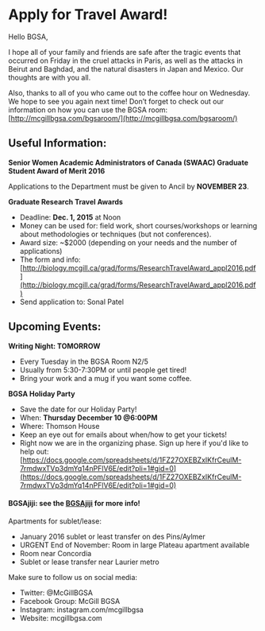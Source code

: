 # Apply for Travel Award!

Hello BGSA,

I hope all of your family and friends are safe after the tragic events that occurred on Friday in the cruel attacks in Paris, as well as the attacks in Beirut and Baghdad, and the natural disasters in Japan and Mexico. Our thoughts are with you all.

Also, thanks to all of you who came out to the coffee hour on Wednesday.  We hope to see you again next time! Don’t forget to check out our information on how you can use the BGSA room:
[http://mcgillbgsa.com/bgsaroom/](http://mcgillbgsa.com/bgsaroom/)

## Useful Information:

**Senior Women Academic Administrators of Canada (SWAAC) Graduate Student Award of Merit 2016**

Applications to the Department must be given to Ancil by __NOVEMBER 23__.

**Graduate Research Travel Awards**

- Deadline: __Dec. 1, 2015__ at Noon
- Money can be used for: field work, short courses/workshops or learning about methodologies or techniques (but not conferences).
- Award size: ~$2000 (depending on your needs and the number of applications)
- The form and info: [http://biology.mcgill.ca/grad/forms/ResearchTravelAward_appl2016.pdf](http://biology.mcgill.ca/grad/forms/ResearchTravelAward_appl2016.pdf)
- Send application to: Sonal Patel
 
 ## Upcoming Events:
 
**Writing Night: TOMORROW**

* Every Tuesday in the BGSA Room N2/5
* Usually from 5:30-7:30PM or until people get tired!
* Bring your work and a mug if you want some coffee.

**BGSA Holiday Party**

- Save the date for our Holiday Party!
- When: __Thursday December 10 @6:00PM__
- Where: Thomson House
- Keep an eye out for emails about when/how to get your tickets!
- Right now we are in the organizing phase.  Sign up here if you'd like to help out:
[https://docs.google.com/spreadsheets/d/1FZ27OXEBZxIKfrCeulM-7rmdwxTVp3dmYq14nPFlV6E/edit?pli=1#gid=0](https://docs.google.com/spreadsheets/d/1FZ27OXEBZxIKfrCeulM-7rmdwxTVp3dmYq14nPFlV6E/edit?pli=1#gid=0)

#### BGSAjiji: see the [BGSAjiji](https://docs.google.com/spreadsheets/d/1s9BcBibvzUni4RXZ90X5_LQtxD_19S6mxys_-VmQ1CM/edit?pli=1#gid=0) for more info!
 
Apartments for sublet/lease:
 
- January 2016 sublet or least transfer on des Pins/Aylmer
- URGENT End of November: Room in large Plateau apartment available 
- Room near Concordia
- Sublet or lease transfer near Laurier metro
 
Make sure to follow us on social media:

* Twitter: @McGillBGSA
* Facebook Group: McGill BGSA
* Instagram: instagram.com/mcgillbgsa 
* Website: mcgillbgsa.com
